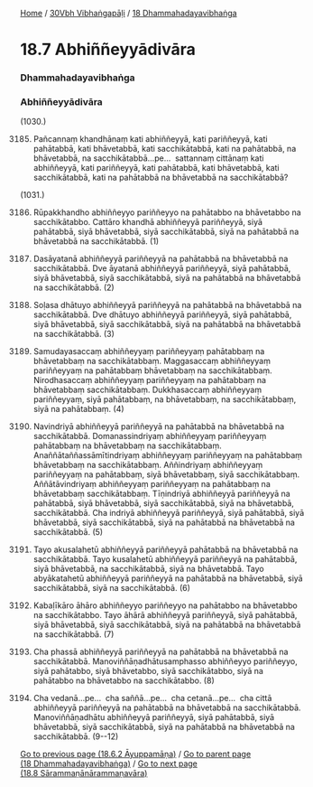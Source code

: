 
[Home](/) / [30Vbh Vibhaṅgapāḷi](/tipitaka/30Vbh.md) / [18 Dhammahadayavibhaṅga](/tipitaka/30Vbh/18.md)

# 18.7 Abhiññeyyādivāra

### Dhammahadayavibhaṅga

### Abhiññeyyādivāra

(1030.)

3185. Pañcannaṃ khandhānaṃ kati abhiññeyyā, kati pariññeyyā, kati pahātabbā, kati bhāvetabbā, kati sacchikātabbā, kati na pahātabbā, na bhāvetabbā, na sacchikātabbā…pe…  sattannaṃ cittānaṃ kati abhiññeyyā, kati pariññeyyā, kati pahātabbā, kati bhāvetabbā, kati sacchikātabbā, kati na pahātabbā na bhāvetabbā na sacchikātabbā?

(1031.)

3186. Rūpakkhandho abhiññeyyo pariññeyyo na pahātabbo na bhāvetabbo na sacchikātabbo. Cattāro khandhā abhiññeyyā pariññeyyā, siyā pahātabbā, siyā bhāvetabbā, siyā sacchikātabbā, siyā na pahātabbā na bhāvetabbā na sacchikātabbā. (1)

3187. Dasāyatanā abhiññeyyā pariññeyyā na pahātabbā na bhāvetabbā na sacchikātabbā. Dve āyatanā abhiññeyyā pariññeyyā, siyā pahātabbā, siyā bhāvetabbā, siyā sacchikātabbā, siyā na pahātabbā na bhāvetabbā na sacchikātabbā. (2)

3188. Soḷasa dhātuyo abhiññeyyā pariññeyyā na pahātabbā na bhāvetabbā na sacchikātabbā. Dve dhātuyo abhiññeyyā pariññeyyā, siyā pahātabbā, siyā bhāvetabbā, siyā sacchikātabbā, siyā na pahātabbā na bhāvetabbā na sacchikātabbā. (3)

3189. Samudayasaccaṃ abhiññeyyaṃ pariññeyyaṃ pahātabbaṃ na bhāvetabbaṃ na sacchikātabbaṃ. Maggasaccaṃ abhiññeyyaṃ pariññeyyaṃ na pahātabbaṃ bhāvetabbaṃ na sacchikātabbaṃ. Nirodhasaccaṃ abhiññeyyaṃ pariññeyyaṃ na pahātabbaṃ na bhāvetabbaṃ sacchikātabbaṃ. Dukkhasaccaṃ abhiññeyyaṃ pariññeyyaṃ, siyā pahātabbaṃ, na bhāvetabbaṃ, na sacchikātabbaṃ, siyā na pahātabbaṃ. (4)

3190. Navindriyā abhiññeyyā pariññeyyā na pahātabbā na bhāvetabbā na sacchikātabbā. Domanassindriyaṃ abhiññeyyaṃ pariññeyyaṃ pahātabbaṃ na bhāvetabbaṃ na sacchikātabbaṃ. Anaññātaññassāmītindriyaṃ abhiññeyyaṃ pariññeyyaṃ na pahātabbaṃ bhāvetabbaṃ na sacchikātabbaṃ. Aññindriyaṃ abhiññeyyaṃ pariññeyyaṃ na pahātabbaṃ, siyā bhāvetabbaṃ, siyā sacchikātabbaṃ. Aññātāvindriyaṃ abhiññeyyaṃ pariññeyyaṃ na pahātabbaṃ na bhāvetabbaṃ sacchikātabbaṃ. Tīṇindriyā abhiññeyyā pariññeyyā na pahātabbā, siyā bhāvetabbā, siyā sacchikātabbā, siyā na bhāvetabbā, sacchikātabbā. Cha indriyā abhiññeyyā pariññeyyā, siyā pahātabbā, siyā bhāvetabbā, siyā sacchikātabbā, siyā na pahātabbā na bhāvetabbā na sacchikātabbā. (5)

3191. Tayo akusalahetū abhiññeyyā pariññeyyā pahātabbā na bhāvetabbā na sacchikātabbā. Tayo kusalahetū abhiññeyyā pariññeyyā na pahātabbā, siyā bhāvetabbā, na sacchikātabbā, siyā na bhāvetabbā. Tayo abyākatahetū abhiññeyyā pariññeyyā na pahātabbā na bhāvetabbā, siyā sacchikātabbā, siyā na sacchikātabbā. (6)

3192. Kabaḷīkāro āhāro abhiññeyyo pariññeyyo na pahātabbo na bhāvetabbo na sacchikātabbo. Tayo āhārā abhiññeyyā pariññeyyā, siyā pahātabbā, siyā bhāvetabbā, siyā sacchikātabbā, siyā na pahātabbā na bhāvetabbā na sacchikātabbā. (7)

3193. Cha phassā abhiññeyyā pariññeyyā na pahātabbā na bhāvetabbā na sacchikātabbā. Manoviññāṇadhātusamphasso abhiññeyyo pariññeyyo, siyā pahātabbo, siyā bhāvetabbo, siyā sacchikātabbo, siyā na pahātabbo na bhāvetabbo na sacchikātabbo. (8)

3194. Cha vedanā…pe…  cha saññā…pe…  cha cetanā…pe…  cha cittā abhiññeyyā pariññeyyā na pahātabbā na bhāvetabbā na sacchikātabbā. Manoviññāṇadhātu abhiññeyyā pariññeyyā, siyā pahātabbā, siyā bhāvetabbā, siyā sacchikātabbā, siyā na pahātabbā na bhāvetabbā na sacchikātabbā. (9--12)

[Go to previous page (18.6.2 Āyuppamāṇa)](/tipitaka/30Vbh/18/18.6/18.6.2.md) / [Go to parent page (18 Dhammahadayavibhaṅga)](/tipitaka/30Vbh/18.md) / [Go to next page (18.8 Sārammaṇānārammaṇavāra)](/tipitaka/30Vbh/18/18.8.md)



